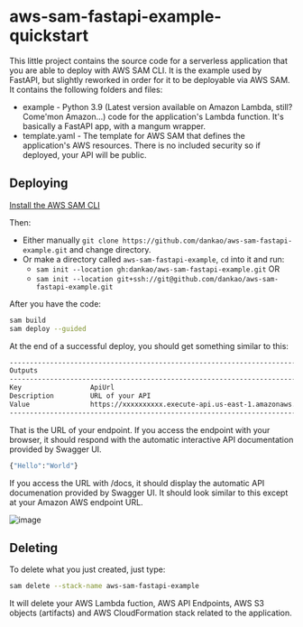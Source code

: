 # aws-sam-fastapi-example-quickstart

This little project contains the source code for a serverless application that you are able to deploy with AWS SAM CLI. It is the example used by FastAPI, but slightly reworked in order for it to be deployable via AWS SAM. It contains the following folders and files:

- example - Python 3.9 (Latest version available on Amazon Lambda, still? Come'mon Amazon...) code for the application's Lambda function. It's basically a FastAPI app, with a mangum wrapper.
- template.yaml - The template for AWS SAM that defines the application's AWS resources. There is no included security so if deployed, your API will be public.

## Deploying

[Install the AWS SAM CLI](https://docs.aws.amazon.com/serverless-application-model/latest/developerguide/serverless-sam-cli-install.html)

Then:

- Either manually `git clone https://github.com/dankao/aws-sam-fastapi-example.git` and change directory.
- Or make a directory called `aws-sam-fastapi-example`, `cd` into it and run:
  - `sam init --location gh:dankao/aws-sam-fastapi-example.git` OR
  - `sam init --location git+ssh://git@github.com/dankao/aws-sam-fastapi-example.git`

After you have the code:

```bash
sam build
sam deploy --guided
```

At the end of a successful deploy, you should get something similar to this:

```bash
-----------------------------------------------------------------------------
Outputs
-----------------------------------------------------------------------------
Key                 ApiUrl
Description         URL of your API
Value               https://xxxxxxxxxx.execute-api.us-east-1.amazonaws.com/
-----------------------------------------------------------------------------
```

That is the URL of your endpoint. If you access the endpoint with your browser, it should respond with the automatic interactive API documentation provided by Swagger UI.

```bash
{"Hello":"World"}
```

If you access the URL with /docs, it should display the automatic API documenation provided by Swagger UI. It should look similar to this except at your Amazon AWS endpoint URL.

![image](<img src="https://fastapi.tiangolo.com/img/index/index-03-swagger-02.png" width="600">)

## Deleting

To delete what you just created, just type:

```bash
sam delete --stack-name aws-sam-fastapi-example
```

It will delete your AWS Lambda fuction, AWS API Endpoints, AWS S3 objects (artifacts) and AWS CloudFormation stack related to the application.
